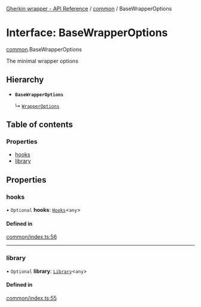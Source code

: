 [Gherkin wrapper - API Reference](../README.md) / [common](../modules/common.md) / BaseWrapperOptions

# Interface: BaseWrapperOptions

[common](../modules/common.md).BaseWrapperOptions

The minimal wrapper options

## Hierarchy

- **`BaseWrapperOptions`**

  ↳ [`WrapperOptions`](playwright.WrapperOptions.md)

## Table of contents

### Properties

- [hooks](common.BaseWrapperOptions.md#hooks)
- [library](common.BaseWrapperOptions.md#library)

## Properties

### hooks

• `Optional` **hooks**: [`Hooks`](../classes/common.Hooks.md)<`any`\>

#### Defined in

[common/index.ts:56](https://github.com/Niitch/gherkin-wrapper/blob/5821231/src/common/index.ts#L56)

___

### library

• `Optional` **library**: [`Library`](../classes/common.Library.md)<`any`\>

#### Defined in

[common/index.ts:55](https://github.com/Niitch/gherkin-wrapper/blob/5821231/src/common/index.ts#L55)
